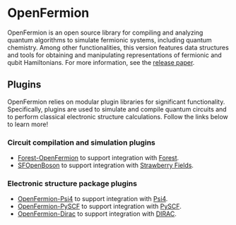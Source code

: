 # OpenFermion

OpenFermion is an open source library for compiling and analyzing quantum
algorithms to simulate fermionic systems, including quantum chemistry. Among
other functionalities, this version features data structures and tools for
obtaining and manipulating representations of fermionic and qubit Hamiltonians.
For more information, see the
<a href="https://arxiv.org/abs/1710.07629" class="external">release paper</a>.

## Plugins

OpenFermion relies on modular plugin libraries for significant functionality.
Specifically, plugins are used to simulate and compile quantum circuits and to
perform classical electronic structure calculations. Follow the links below to
learn more!

### Circuit compilation and simulation plugins

* [Forest-OpenFermion](https://github.com/rigetticomputing/forestopenfermion) to
  support integration with [Forest](https://www.rigetti.com/forest).
* [SFOpenBoson](https://github.com/XanaduAI/SFOpenBoson) to support integration
  with [Strawberry Fields](https://github.com/XanaduAI/strawberryfields).

### Electronic structure package plugins

* [OpenFermion-Psi4](http://github.com/quantumlib/OpenFermion-Psi4) to support
  integration with [Psi4](http://psicode.org).
* [OpenFermion-PySCF](http://github.com/quantumlib/OpenFermion-PySCF) to support
  integration with [PySCF](https://github.com/sunqm/pyscf).
* [OpenFermion-Dirac](https://github.com/bsenjean/Openfermion-Dirac) to support
  integration with [DIRAC](http://diracprogram.org/doku.php).
